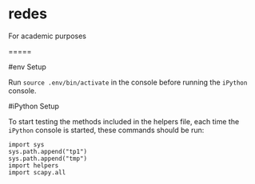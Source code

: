 redes
=====

For academic purposes

=====

#env Setup

Run `source .env/bin/activate` in the console before running the `iPython` console.

#iPython Setup

To start testing the methods included in the helpers file, each time the `iPython` console is started, these commands should be run:

```
import sys
sys.path.append("tp1")
sys.path.append("tmp")
import helpers
import scapy.all
```

